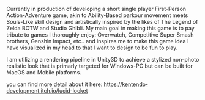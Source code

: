 Currently in production of developing a short single player First-Person Action-Adventure game, akin to Ability-Based parkour movement meets Souls-Like skill design and artistically inspired by the likes of The Legend of Zelda BOTW and Studio Ghibli. My main goal in making this game is to pay tribute to games I thoroughly enjoy: Overwatch, Competitive Super Smash brothers, Genshin Impact, etc.. and inspires me to make this game idea I have visualized in my head to that I want to design to be fun to play.

I am utilizing a rendering pipeline in Unity3D to achieve a stylized non-photo realistic look that is primarly targeted for Windows-PC but can be built for MacOS and Mobile platforms.

you can find more detail about it here: https://kentendo-development.itch.io/lucid-locket
